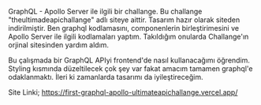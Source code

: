 GraphQL - Apollo Server ile ilgili bir challange. Bu challange "theultimadeapichallange" adlı siteye aittir. Tasarım hazır olarak siteden indirilmiştir. Ben graphql kodlamasını, componenlerin birleştirimesini ve Apollo Server ile ilgili kodlamaları yaptım. Takıldığım onularda Challange'ın orjinal sitesinden yardım aldım. 

 Bu çalışmada bir GraphQL APIyi frontend'de nasıl kullanacağımı öğrendim. Styling kısmında düzeltilecek çok şey var fakat amacım tamamen graphql'e odaklanmaktı. İleri ki zamanlarda tasarımı da iyileştireceğim. 

 Site Linki; https://first-graphql-apollo-ultimateapichallange.vercel.app/
